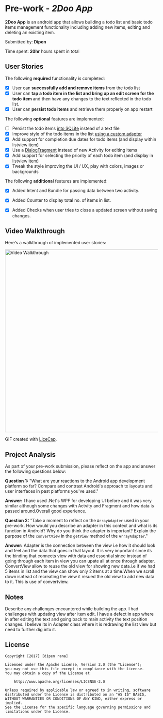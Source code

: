 # Pre-work - *2Doo App*

**2Doo App** is an android app that allows building a todo list and basic todo items management functionality including adding new items, editing and deleting an existing item.

Submitted by: **Dipen**

Time spent: **20hr** hours spent in total

## User Stories

The following **required** functionality is completed:

* [X] User can **successfully add and remove items** from the todo list
* [X] User can **tap a todo item in the list and bring up an edit screen for the todo item** and then have any changes to the text reflected in the todo list.
* [X] User can **persist todo items** and retrieve them properly on app restart

The following **optional** features are implemented:

* [ ] Persist the todo items [into SQLite](http://guides.codepath.com/android/Persisting-Data-to-the-Device#sqlite) instead of a text file
* [X] Improve style of the todo items in the list [using a custom adapter](http://guides.codepath.com/android/Using-an-ArrayAdapter-with-ListView)
* [X] Add support for completion due dates for todo items (and display within listview item)
* [X] Use a [DialogFragment](http://guides.codepath.com/android/Using-DialogFragment) instead of new Activity for editing items
* [X] Add support for selecting the priority of each todo item (and display in listview item)
* [X] Tweak the style improving the UI / UX, play with colors, images or backgrounds

The following **additional** features are implemented:

* [X] Added Intent and Bundle for passing data between two activity. 
* [X] Added Counter to display total no. of items in list.
* [X] Added Checks when user tries to close a updated screen without saving changes.  


## Video Walkthrough

Here's a walkthrough of implemented user stories:

<img src='http://imgur.com/LU4TK1E.gif' title='2Doo App' width='600' alt='Video Walkthrough' />

GIF created with [LiceCap](http://www.cockos.com/licecap/).

## Project Analysis

As part of your pre-work submission, please reflect on the app and answer the following questions below:

**Question 1:** "What are your reactions to the Android app development platform so far? Compare and contrast Android's approach to layouts and user interfaces in past platforms you've used."


**Answer:** I have used .Net's WPF for developing UI before and it was very similar although some changes with Actvity and Fragment and how data is passed around.Overall good experience.

**Question 2:** "Take a moment to reflect on the `ArrayAdapter` used in your pre-work. How would you describe an adapter in this context and what is its function in Android? Why do you think the adapter is important? Explain the purpose of the `convertView` in the `getView` method of the `ArrayAdapter`."

**Answer:** Adapter is the connection between the view i.e how it should look and feel and the data that goes in that layout. It is very important since its the binding that connects view with data and essential since instead of going through each item in view you can upate all at once through adapter. ConvertView allow to reuse the old view for showing new data.i.e if we had 5 items in list and the view can show only 2 items at a time.When we scroll down isntead of recreating the view it resued the old view to add new data to it. This is use of convertview. 

## Notes

Describe any challenges encountered while building the app.
I had challenges with updating view after item edit. I have a defect in app where in after editing the text and going back to main activity the text position changes. I believe its in Adapter class where it is redrawing the list view but need to further dig into it. 

## License

    Copyright [2017] [dipen rana]

    Licensed under the Apache License, Version 2.0 (the "License");
    you may not use this file except in compliance with the License.
    You may obtain a copy of the License at

        http://www.apache.org/licenses/LICENSE-2.0

    Unless required by applicable law or agreed to in writing, software
    distributed under the License is distributed on an "AS IS" BASIS,
    WITHOUT WARRANTIES OR CONDITIONS OF ANY KIND, either express or implied.
    See the License for the specific language governing permissions and
    limitations under the License.